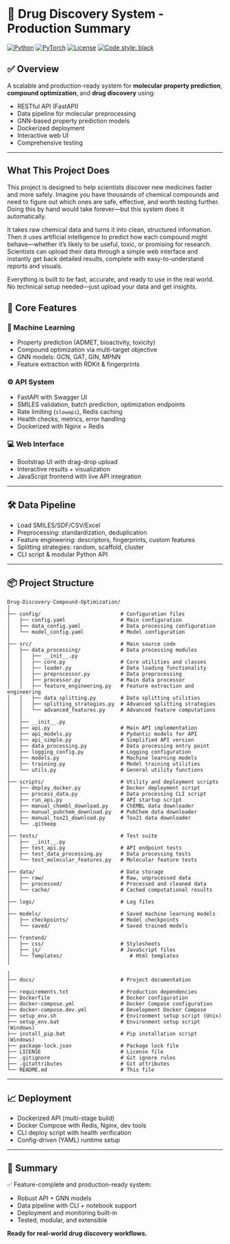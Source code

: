 # 🧬 Drug Discovery System - Production Summary

[![Python](https://img.shields.io/badge/python-3.10+-blue.svg)](https://www.python.org/downloads/)
[![PyTorch](https://img.shields.io/badge/PyTorch-2.0+-red.svg)](https://pytorch.org/)
[![License](https://img.shields.io/badge/license-MIT-green.svg)](LICENSE)
[![Code style: black](https://img.shields.io/badge/code%20style-black-000000.svg)](https://github.com/psf/black)
## ✅ Overview

A scalable and production-ready system for **molecular property prediction**, **compound optimization**, and **drug discovery** using:

- RESTful API (FastAPI)
- Data pipeline for molecular preprocessing
- GNN-based property prediction models
- Dockerized deployment
- Interactive web UI
- Comprehensive testing

---
## What This Project Does

This project is designed to help scientists discover new medicines faster and more safely. Imagine you have thousands of chemical compounds and need to figure out which ones are safe, effective, and worth testing further. Doing this by hand would take forever—but this system does it automatically.

It takes raw chemical data and turns it into clean, structured information. Then it uses artificial intelligence to predict how each compound might behave—whether it’s likely to be useful, toxic, or promising for research. Scientists can upload their data through a simple web interface and instantly get back detailed results, complete with easy-to-understand reports and visuals.

Everything is built to be fast, accurate, and ready to use in the real world. No technical setup needed—just upload your data and get insights.

## 🚀 Core Features

### 🧠 Machine Learning
- Property prediction (ADMET, bioactivity, toxicity)
- Compound optimization via multi-target objective
- GNN models: GCN, GAT, GIN, MPNN
- Feature extraction with RDKit & fingerprints

### ⚙️ API System
- FastAPI with Swagger UI
- SMILES validation, batch prediction, optimization endpoints
- Rate limiting (`slowapi`), Redis caching
- Health checks, metrics, error handling
- Dockerized with Nginx + Redis

### 💻 Web Interface
- Bootstrap UI with drag-drop upload
- Interactive results + visualization
- JavaScript frontend with live API integration

---

## 🛠 Data Pipeline

- Load SMILES/SDF/CSV/Excel
- Preprocessing: standardization, deduplication
- Feature engineering: descriptors, fingerprints, custom features
- Splitting strategies: random, scaffold, cluster
- CLI script & modular Python API

---

## 📦 Project Structure

```
Drug-Discovery-Compound-Optimization/
│
├── config/                          # Configuration files
│   ├── config.yaml                  # Main configuration
│   ├── data_config.yaml             # Data processing configuration
│   └── model_config.yaml            # Model configuration
│
├── src/                             # Main source code
│   ├── data_processing/             # Data processing modules
│   │   ├── __init__.py
│   │   ├── core.py                  # Core utilities and classes
│   │   ├── loader.py                # Data loading functionality
│   │   ├── preprocessor.py          # Data preprocessing
│   │   ├── processor.py             # Main data processor
│   │   ├── feature_engineering.py   # Feature extraction and engineering
│   │   ├── data_splitting.py        # Data splitting utilities
│   │   ├── splitting_strategies.py  # Advanced splitting strategies
│   │   └── advanced_features.py     # Advanced feature computations
│   │
│   ├── __init__.py
│   ├── api.py                       # Main API implementation
│   ├── api_models.py                # Pydantic models for API
│   ├── api_simple.py                # Simplified API version
│   ├── data_processing.py           # Data processing entry point
│   ├── logging_config.py            # Logging configuration
│   ├── models.py                    # Machine learning models
│   ├── training.py                  # Model training utilities
│   └── utils.py                     # General utility functions
│
├── scripts/                         # Utility and deployment scripts
│   ├── deploy_docker.py             # Docker deployment script
│   ├── process_data.py              # Data processing CLI script
│   ├── run_api.py                   # API startup script
│   ├── manual_chembl_download.py    # ChEMBL data downloader
│   ├── manual_pubchem_download.py   # PubChem data downloader
│   ├── manual_tox21_download.py     # Tox21 data downloader
│   └── .gitkeep
│
├── tests/                           # Test suite
│   ├── __init__.py
│   ├── test_api.py                  # API endpoint tests
│   ├── test_data_processing.py      # Data processing tests
│   └── test_molecular_features.py   # Molecular feature tests
│
├── data/                            # Data storage
│   ├── raw/                         # Raw, unprocessed data
│   ├── processed/                   # Processed and cleaned data
│   └── cache/                       # Cached computational results
│
├── logs/                            # Log files
│
├── models/                          # Saved machine learning models
│   ├── checkpoints/                 # Model checkpoints
│   └── saved/                       # Saved trained models
│
├── frontend/                       
│   ├── css/                         # Stylesheets
│   ├── js/                          # JavaScript files
│   └── Templates/                      # Html templates
│

│
├── docs/                            # Project documentation
│
├── requirements.txt                 # Production dependencies
├── Dockerfile                       # Docker configuration
├── docker-compose.yml               # Docker Compose configuration
├── docker-compose.dev.yml           # Development Docker Compose
├── setup_env.sh                     # Environment setup script (Unix)
├── setup_env.bat                    # Environment setup script (Windows)
├── install_pip.bat                  # Pip installation script (Windows)
├── package-lock.json                # Package lock file
├── LICENSE                          # License file
├── .gitignore                       # Git ignore rules
├── .gitattributes                   # Git attributes
└── README.md                        # This file
```

---

## 📈 Deployment

- Dockerized API (multi-stage build)
- Docker Compose with Redis, Nginx, dev tools
- CLI deploy script with health verification
- Config-driven (YAML) runtime setup

---

## 🏁 Summary

✅ Feature-complete and production-ready system:
- Robust API + GNN models
- Data pipeline with CLI + notebook support
- Deployment and monitoring built-in
- Tested, modular, and extensible

**Ready for real-world drug discovery workflows.**
